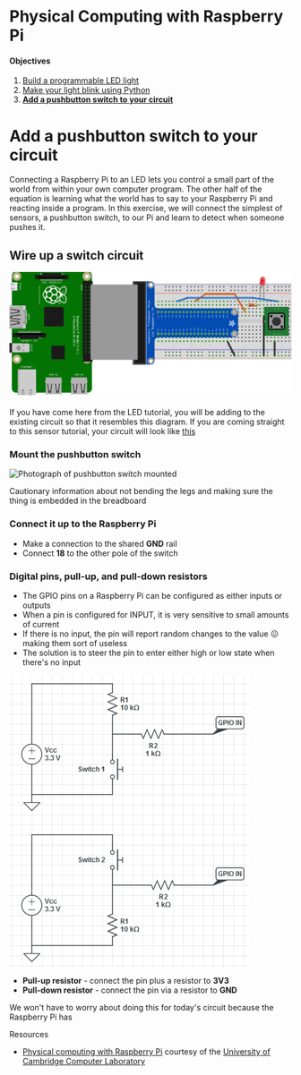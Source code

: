 Physical Computing with Raspberry Pi
====================================

#### Objectives
1. [Build a programmable LED light](01-led.md)
2. [Make your light blink using Python](02-programming.md)
3. **[Add a pushbutton switch to your circuit](03-switch.md)**

# Add a pushbutton switch to your circuit

Connecting a Raspberry Pi to an LED lets you control a small part of the world from within your own computer program. The other half of the equation is learning what the world has to say to your Raspberry Pi and reacting inside a program. In this exercise, we will connect the simplest of sensors, a pushbutton switch, to our Pi and learn to detect when someone pushes it. 

## Wire up a switch circuit

![Raspberry Pi + Cobbler + LED Circuit + Switch](images/led-plus-switch_bb.png)

If you have come here from the LED tutorial, you will be adding to the existing circuit so that it resembles this diagram. If you are coming straight to this sensor tutorial, your circuit will look like [this](images/switch-only_bb.png)

### Mount the pushbutton switch

![Photograph of pushbutton switch mounted](images/switch-breadboard.jpg)

Cautionary information about not bending the legs and making sure the thing is embedded in the breadboard

### Connect it up to the Raspberry Pi

* Make a connection to the shared **GND** rail
* Connect **18** to the other pole of the switch

### Digital pins, pull-up, and pull-down resistors

* The GPIO pins on a Raspberry Pi can be configured as either inputs or outputs
* When a pin is configured for INPUT, it is very sensitive to small amounts of current
* If there is no input, the pin will report random changes to the value :confounded: making them sort of useless
* The solution is to steer the pin to enter either high or low state when there's no input

![Diagram of pull-up and pull-down resistors](images/pullupdown.jpg)

* **Pull-up resistor** - connect the pin plus a resistor to **3V3**
* **Pull-down resistor** - connect the pin via a resistor to **GND**

We won't have to worry about doing this for today's circuit because the Raspberry Pi has 

Resources
* [Physical computing with Raspberry Pi](https://www.cl.cam.ac.uk/projects/raspberrypi/tutorials/robot/buttons_and_switches/) courtesy of the [University of Cambridge Computer Laboratory](https://www.cl.cam.ac.uk/)
